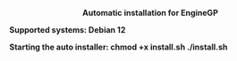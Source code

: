 <p align="center"><b>Automatic installation for EngineGP</p>
Supported systems: Debian 12

Starting the auto installer:
chmod +x install.sh
./install.sh
